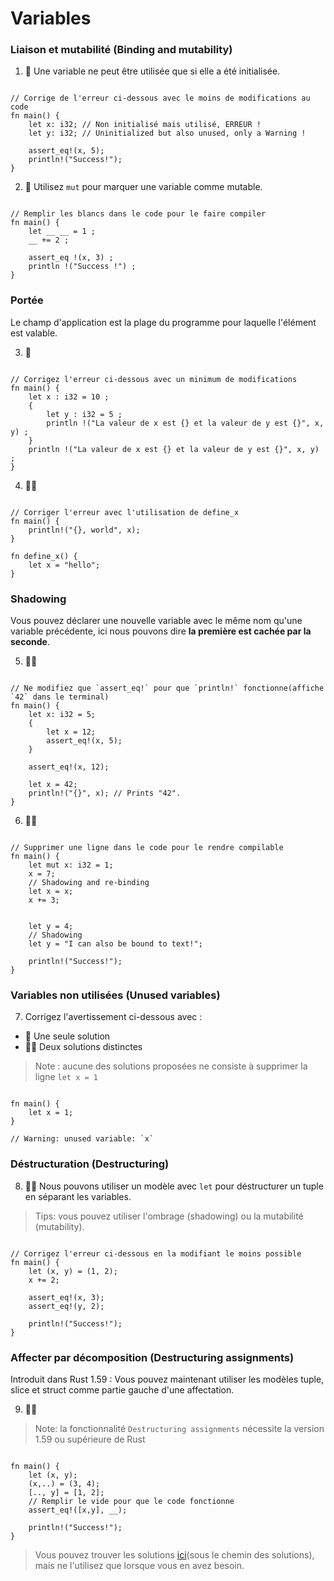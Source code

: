 # Variables

### Liaison et mutabilité (Binding and mutability)
1. 🌟 Une variable ne peut être utilisée que si elle a été initialisée.
```rust,editable

// Corrige de l'erreur ci-dessous avec le moins de modifications au code
fn main() {
    let x: i32; // Non initialisé mais utilisé, ERREUR !
    let y: i32; // Uninitialized but also unused, only a Warning !

    assert_eq!(x, 5);
    println!("Success!");
}
```

2. 🌟 Utilisez `mut` pour marquer une variable comme mutable.
```Rust,editable

// Remplir les blancs dans le code pour le faire compiler
fn main() {
    let __ __ = 1 ;
    __ += 2 ;

    assert_eq !(x, 3) ;
    println !("Success !") ;
}
```

### Portée
Le champ d'application est la plage du programme pour laquelle l'élément est valable.

3. 🌟
```Rust,editable

// Corrigez l'erreur ci-dessous avec un minimum de modifications
fn main() {
    let x : i32 = 10 ;
    {
        let y : i32 = 5 ;
        println !("La valeur de x est {} et la valeur de y est {}", x, y) ;
    }
    println !("La valeur de x est {} et la valeur de y est {}", x, y) ;
}
```


4. 🌟🌟
```rust,editable

// Corriger l'erreur avec l'utilisation de define_x
fn main() {
    println!("{}, world", x);
}

fn define_x() {
    let x = "hello";
}
```

### Shadowing
Vous pouvez déclarer une nouvelle variable avec le même nom qu'une variable précédente,
ici nous pouvons dire **la première est cachée par la seconde**.

5. 🌟🌟
```rust,editable

// Ne modifiez que `assert_eq!` pour que `println!` fonctionne(affiche `42` dans le terminal)
fn main() {
    let x: i32 = 5;
    {
        let x = 12;
        assert_eq!(x, 5);
    }

    assert_eq!(x, 12);

    let x = 42;
    println!("{}", x); // Prints "42".
}
```

6. 🌟🌟
```rust,editable

// Supprimer une ligne dans le code pour le rendre compilable
fn main() {
    let mut x: i32 = 1;
    x = 7;
    // Shadowing and re-binding
    let x = x;
    x += 3;


    let y = 4;
    // Shadowing
    let y = "I can also be bound to text!";

    println!("Success!");
}
```

### Variables non utilisées (Unused variables)
7. Corrigez l'avertissement ci-dessous avec :

- 🌟  Une seule solution
- 🌟🌟  Deux solutions distinctes

> Note : aucune des solutions proposées ne consiste à supprimer la ligne `let x = 1`

```rust,editable

fn main() {
    let x = 1;
}

// Warning: unused variable: `x`
```

### Déstructuration (Destructuring)
8. 🌟🌟 Nous pouvons utiliser un modèle avec `let` pour déstructurer un tuple en séparant les variables.

> Tips: vous pouvez utiliser l'ombrage (shadowing) ou la mutabilité (mutability).

```rust,editable

// Corrigez l'erreur ci-dessous en la modifiant le moins possible
fn main() {
    let (x, y) = (1, 2);
    x += 2;

    assert_eq!(x, 3);
    assert_eq!(y, 2);

    println!("Success!");
}
```

### Affecter par décomposition (Destructuring assignments)
Introduit dans Rust 1.59 : Vous pouvez maintenant utiliser les modèles tuple,
slice et struct comme partie gauche d'une affectation.

9. 🌟🌟

> Note: la fonctionnalité `Destructuring assignments` nécessite la version 1.59 ou supérieure de Rust

```rust,editable

fn main() {
    let (x, y);
    (x,..) = (3, 4);
    [.., y] = [1, 2];
    // Remplir le vide pour que le code fonctionne
    assert_eq!([x,y], __);

    println!("Success!");
}
```


> Vous pouvez trouver les solutions [ici](https://github.com/sunface/rust-by-practice)(sous le chemin des solutions), mais ne l'utilisez que lorsque vous en avez besoin.
